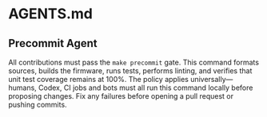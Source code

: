 # AGENTS.md

## Precommit Agent

All contributions must pass the `make precommit` gate. This command formats
sources, builds the firmware, runs tests, performs linting, and verifies that
unit test coverage remains at 100%. The policy applies universally—humans,
Codex, CI jobs and bots must all run this command locally before proposing
changes. Fix any failures before opening a pull request or pushing commits.
